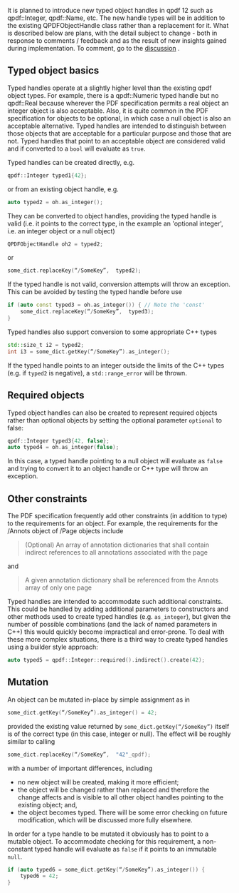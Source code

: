 It is planned to introduce new typed object handles in qpdf 12 such as qpdf::Integer, qpdf::Name,
etc. The new handle types will be in addition to the existing QPDFObjectHandle class rather than a
replacement for it. What is described below are plans, with the detail subject to change - both in
response to comments / feedback and as the result of new insights gained during implementation. To
comment, go to the [discussion](https://github.com/qpdf/qpdf/discussions/1xxx) .

## Typed object basics

Typed handles operate at a slightly higher level than the existing qpdf object types. For example,
there is a qpdf::Numeric typed handle but no qpdf::Real because wherever the PDF specification
permits a real object an integer object is also acceptable. Also, it is quite common in the PDF
specification for objects to be optional, in which case a null object is also an acceptable
alternative. Typed handles are intended to distinguish between those objects that are acceptable for
a particular purpose and those that are not. Typed handles that point to an acceptable object are
considered valid and if converted to a `bool` will evaluate as `true`.

Typed handles can be created directly, e.g.

```cpp
qpdf::Integer typed1{42};
```

or from an existing object handle, e.g.

```cpp
auto typed2 = oh.as_integer();
```

They can be converted to object handles, providing the typed handle is valid (i.e. it points to the
correct type, in the example an 'optional integer', i.e. an integer object or a null object)

```cpp
QPDFObjectHandle oh2 = typed2;
```

or

```cpp
some_dict.replaceKey(“/SomeKey”,  typed2);
```

If the typed handle is not valid, conversion attempts will throw an exception. This can be avoided
by testing the typed handle before use

```cpp
if (auto const typed3 = oh.as_integer()) { // Note the 'const'
    some_dict.replaceKey(“/SomeKey”,  typed3);
}
```

Typed handles also support conversion to some appropriate C++ types

```cpp
std::size_t i2 = typed2;
int i3 = some_dict.getKey(“/SomeKey”).as_integer();
```

If the typed handle points to an integer outside the limits of the C++ types (e.g. if `typed2`
is negative), a `std::range_error` will be thrown.

## Required objects

Typed object handles can also be created to represent required objects rather than optional objects
by setting the optional parameter `optional` to false:

```cpp
qpdf::Integer typed3{42, false};
auto typed4 = oh.as_integer(false);
```

In this case, a typed handle pointing to a null object will evaluate as `false` and trying to
convert it to an object handle or C++ type will throw an exception.

## Other constraints

The PDF specification frequently add other constraints (in addition to type) to the requirements for
an object. For example, the requirements for the /Annots object of /Page objects include

> (Optional) An array of annotation dictionaries that shall contain indirect references to all
> annotations associated with the page

and

> A given annotation dictionary shall be referenced from the Annots array of only one page

Typed handles are intended to accommodate such additional constraints. This could be handled by
adding additional parameters to constructors and other methods used to create typed handles
(e.g. `as_integer`), but given the number of possible combinations (and the lack of named parameters
in C++) this would quickly become impractical and error-prone. To deal with these more complex
situations, there is a third way to create typed handles using a builder style approach:

```cpp
auto typed5 = qpdf::Integer::required().indirect().create(42);
```

## Mutation

An object can be mutated in-place by simple assignment as in

```cpp
some_dict.getKey(“/SomeKey”).as_integer() = 42;
```

provided the existing value returned by `some_dict.getKey(“/SomeKey”)` itself is of the correct
type (in this case, integer or null). The effect will be roughly similar to calling

```cpp
some_dict.replaceKey(“/SomeKey”,  "42"_qpdf);
```

with a number of important differences, including

- no new object will be created, making it more efficient;
- the object will be changed rather than replaced and therefore the change affects and is visible to
  all other object handles pointing to the existing object; and,
- the object becomes typed. There will be some error checking on future modification, which will be
  discussed more fully elsewhere.

In order for a type handle to be mutated it obviously has to point to a mutable object. To
accommodate checking for this requirement, a non-constant typed handle will evaluate as `false`
if it points to an immutable `null`.

```cpp
if (auto typed6 = some_dict.getKey(“/SomeKey”).as_integer()) {
    typed6 = 42;
}
```
